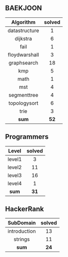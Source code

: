 ## BAEKJOON
|    Algorithm    | solved |
| :-------------: | :----: |
|datastructure|1|
|dijkstra|6|
|fail|1|
|floydwarshall|3|
|graphsearch|18|
|kmp|5|
|math|1|
|mst|4|
|segmenttree|4|
|topologysort|6|
|trie|3|
| **sum** | **52**|

## Programmers
|    Level    | solved |
| :-------------: | :----: |
|level1|3|
|level2|11|
|level3|16|
|level4|1|
| **sum** | **31**|

## HackerRank
|    SubDomain    | solved |
| :-------------: | :----: |
|introduction|13|
|strings|11|
| **sum** | **24**|

